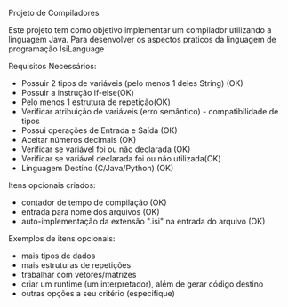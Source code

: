 Projeto de Compiladores


Este projeto tem como objetivo implementar um compilador utilizando a linguagem Java. Para desenvolver os aspectos praticos da linguagem de programação IsiLanguage


Requisitos Necessários:

- Possuir 2 tipos de variáveis (pelo menos 1 deles String) (OK)
- Possuir a instrução if-else(OK)
- Pelo menos 1 estrutura de repetição(OK)
- Verificar atribuição de variáveis (erro semântico) - compatibilidade de tipos
- Possui operações de Entrada e Saída (OK)
- Aceitar números decimais (OK)
- Verificar se variável foi ou não declarada (OK)
- Verificar se variável declarada foi ou não utilizada(OK)
- Linguagem Destino (C/Java/Python) (OK)


Itens opcionais criados:

- contador de tempo de compilação (OK)
- entrada para nome dos arquivos (OK)
- auto-implementação da extensão ".isi" na entrada do arquivo (OK)

Exemplos de itens opcionais:
- mais tipos de dados
- mais estruturas de repetições
- trabalhar com vetores/matrizes
- criar um runtime (um interpretador), além de gerar código destino
- outras opções a seu critério (especifique)

